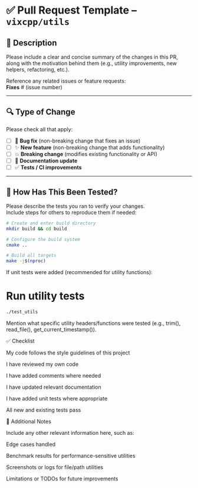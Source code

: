 # ✅ Pull Request Template – `vixcpp/utils`

## 📄 Description

Please include a clear and concise summary of the changes in this PR,  
along with the motivation behind them (e.g., utility improvements, new helpers, refactoring, etc.).

Reference any related issues or feature requests:  
**Fixes** # (issue number)

---

## 🔍 Type of Change

Please check all that apply:

- [ ] 🐞 **Bug fix** (non-breaking change that fixes an issue)
- [ ] ✨ **New feature** (non-breaking change that adds functionality)
- [ ] 💥 **Breaking change** (modifies existing functionality or API)
- [ ] 📝 **Documentation update**
- [ ] ✅ **Tests / CI improvements**

---

## 🧪 How Has This Been Tested?

Please describe the tests you ran to verify your changes.  
Include steps for others to reproduce them if needed:

```bash
# Create and enter build directory
mkdir build && cd build

# Configure the build system
cmake ..

# Build all targets
make -j$(nproc)
```

If unit tests were added (recommended for utility functions):

# Run utility tests

```bash
./test_utils
```

Mention what specific utility headers/functions were tested (e.g., trim(), read_file(), get_current_timestamp()).

✅ Checklist

My code follows the style guidelines of this project

I have reviewed my own code

I have added comments where needed

I have updated relevant documentation

I have added unit tests where appropriate

All new and existing tests pass

🧩 Additional Notes

Include any other relevant information here, such as:

Edge cases handled

Benchmark results for performance-sensitive utilities

Screenshots or logs for file/path utilities

Limitations or TODOs for future improvements

